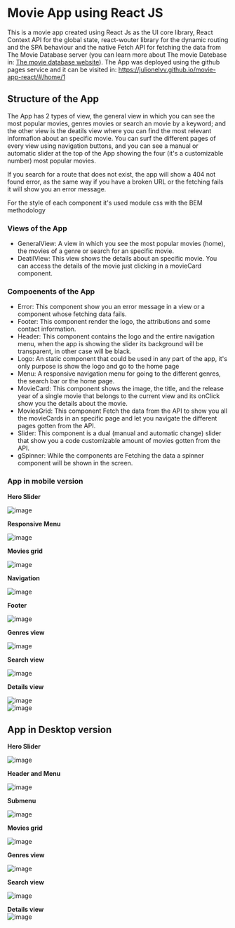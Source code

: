 # Movie App using React JS

This is a movie app created using React Js as the UI core library, React Context API for the global state, react-wouter library for the dynamic routing and the SPA behaviour and the native Fetch API for fetching the data from The Movie Database server (you can learn more about The movie Datebase in: [The movie database website](https://www.themoviedb.org/?language=es)). The App was deployed using the github pages service and it can be visited in: <https://julionelvv.github.io/movie-app-react/#/home/1>

## Structure of the App

The App has 2 types of view, the general view in which you can see the most popular movies, genres movies or search an movie by a keyword; and the other view is the deatils view where you can find the most relevant informafion about an specific movie. You can surf the different pages of every view using navigation buttons, and you can see a manual or automatic slider at the top of the App showing the four (it's a customizable number) most popular movies.

If you search for a route that does not exist, the app will show a 404 not found error, as the same way if you have a broken URL or the fetching fails it will show you an error message.

For the style of each component it's used module css with the BEM methodology

### Views of the App

* GeneralView: A view in which you see the most popular movies (home), the movies of a genre or search for an specific movie.
* DeatilView: This view shows the details about an specific movie. You can access the details of the movie just clicking in a movieCard component.

### Compoenents of the App

* Error: This component show you an error message in a view or a component whose fetching data fails.
* Footer: This component render the logo, the attributions and some contact information.
* Header: This component contains the logo and the entire navigation  menu, when the app is showing the slider its background will be transparent, in other case will be black.
* Logo: An static component that could be used in any part of the app, it's only purpose is show the logo and go to the home page
* Menu: A responsive navigation menu for going to the different genres, the search bar or the home page.
* MovieCard: This component shows the image, the title, and the release year of a single movie that belongs to the current view and its onClick show you the details about the movie.
* MoviesGrid: This component Fetch the data from the API to show you all the movieCards in an specific page and let you navigate the different pages gotten from the API.
* Slider: This component is a dual (manual and automatic change) slider that show you a code customizable amount of movies gotten from the API.
* gSpinner: While the components are Fetching the data a spinner component will be shown in the screen.

### App in mobile version

**Hero Slider**  

![image](https://user-images.githubusercontent.com/98757236/178884397-64b29c6a-d17c-4c8a-900e-ca4f2fae76bd.png)

**Responsive Menu**  

![image](https://user-images.githubusercontent.com/98757236/179025019-86f5bf2e-e0f2-476e-8f6f-17c414436d35.png)

**Movies grid**  

![image](https://user-images.githubusercontent.com/98757236/179022813-978cd439-ef6f-4426-9e5c-bc8d5cd1ea1e.png)

**Navigation**  

![image](https://user-images.githubusercontent.com/98757236/179023109-2e726c34-600c-48d9-80ea-257e73d6ad65.png)

**Footer**  

![image](https://user-images.githubusercontent.com/98757236/179024820-9e664f43-2906-4037-b679-1336f6767422.png)

**Genres view**  

![image](https://user-images.githubusercontent.com/98757236/179025283-545ae393-255b-4aff-bd4e-f2b3d3ab089c.png)

**Search view**  

![image](https://user-images.githubusercontent.com/98757236/179027721-53e095e1-d931-4c6f-a466-0e06acc24cf8.png)  

**Details view**  

![image](https://user-images.githubusercontent.com/98757236/179025715-273196e2-414f-456c-accb-b1e75a9076e7.png)  
![image](https://user-images.githubusercontent.com/98757236/179025831-91333428-1306-44ad-a2f8-c66390e11c34.png)  

## App in Desktop version  

**Hero Slider**  

![image](https://user-images.githubusercontent.com/98757236/179028477-4f1f40de-2fd2-4673-9b1f-6879cbbfd165.png)

**Header and Menu**  

![image](https://user-images.githubusercontent.com/98757236/179028912-54bafd89-b809-4c93-8e6d-d9469e22a28c.png)  

**Submenu**  

![image](https://user-images.githubusercontent.com/98757236/179029253-8c7b5c92-8246-4a43-a843-5771d8f68dc7.png)  

**Movies grid**  

![image](https://user-images.githubusercontent.com/98757236/179029516-4105be8a-4309-47d2-8cda-90c22aa37f95.png)  

**Genres view**  

![image](https://user-images.githubusercontent.com/98757236/179029626-9ef0ef7d-b778-4afd-a348-5ae474e282a6.png)  

**Search view**  

![image](https://user-images.githubusercontent.com/98757236/179029760-74d1f18b-f06a-49f8-85a0-c6da965c53ab.png)  

**Details view**  
![image](https://user-images.githubusercontent.com/98757236/179029897-593a1ec7-275b-4db3-b6a0-7939abad3dff.png)  
















